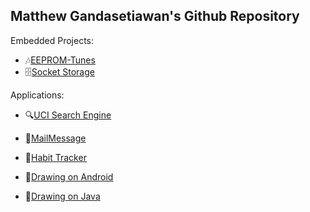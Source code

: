 ## Matthew Gandasetiawan's Github Repository

Embedded Projects:
- 🎶[EEPROM-Tunes](https://github.com/gandmatthew/EEPROM-Tunes)
- 🗄️[Socket Storage](https://github.com/gandmatthew/Socket-Storage)

Applications:

- 🔍[UCI Search Engine](https://github.com/gandmatthew/UCI-Search-Engine)

- 💬[MailMessage](https://github.com/gandmatthew/MailMessage)

- 🌳[Habit Tracker](https://github.com/gandmatthew/Habit-Tracker)

- 📱[Drawing on Android](https://github.com/gandmatthew/Drawing-on-Android)

- 🍵[Drawing on Java](https://github.com/gandmatthew/Drawing-on-Windows)
